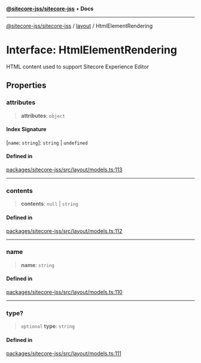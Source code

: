 [**@sitecore-jss/sitecore-jss**](../../README.md) • **Docs**

***

[@sitecore-jss/sitecore-jss](../../README.md) / [layout](../README.md) / HtmlElementRendering

# Interface: HtmlElementRendering

HTML content used to support Sitecore Experience Editor

## Properties

### attributes

> **attributes**: `object`

#### Index Signature

 \[`name`: `string`\]: `string` \| `undefined`

#### Defined in

[packages/sitecore-jss/src/layout/models.ts:113](https://github.com/Sitecore/jss/blob/9cd15ca25619b116ad9c500eef4ef2dc9023209b/packages/sitecore-jss/src/layout/models.ts#L113)

***

### contents

> **contents**: `null` \| `string`

#### Defined in

[packages/sitecore-jss/src/layout/models.ts:112](https://github.com/Sitecore/jss/blob/9cd15ca25619b116ad9c500eef4ef2dc9023209b/packages/sitecore-jss/src/layout/models.ts#L112)

***

### name

> **name**: `string`

#### Defined in

[packages/sitecore-jss/src/layout/models.ts:110](https://github.com/Sitecore/jss/blob/9cd15ca25619b116ad9c500eef4ef2dc9023209b/packages/sitecore-jss/src/layout/models.ts#L110)

***

### type?

> `optional` **type**: `string`

#### Defined in

[packages/sitecore-jss/src/layout/models.ts:111](https://github.com/Sitecore/jss/blob/9cd15ca25619b116ad9c500eef4ef2dc9023209b/packages/sitecore-jss/src/layout/models.ts#L111)

